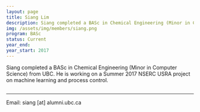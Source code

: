 ```yaml
---
layout: page
title: Siang Lim
description: Siang completed a BASc in Chemical Engineering (Minor in Computer Science) from UBC. He is working on a Summer 2017 NSERC USRA project on machine learning and process control.
img: /assets/img/members/siang.png
program: BASc
status: Current
year_end: 
year_start: 2017
---
```


Siang completed a BASc in Chemical Engineering (Minor in Computer Science) from UBC. He is working on a Summer 2017 NSERC USRA project on machine learning and process control.


<img class="profile_img" src="{{ page.img | prepend: site.baseurl | prepend: site.url }}" alt=""/>
<hr>
<p> Email: siang [at] alumni.ubc.ca </p>
<p>
	<a href="https://www.linkedin.com/in/c-siang-lim-98535048" target="_blank">
	<span class="fa-stack fa-2x">
		<i class="fa fa-stack-2x fa-linkedin-square"></i>
	</span>
	</a> &nbsp;
	<a href="http://www.siang.ca" target="_blank">
		<span class="fa-stack fa-2x">
		  <i class="fa fa-square fa-stack-2x"></i>
		  <i class="fa fa-home fa-stack-1x fa-inverse"></i>
		</span>
	</a>
</p>

